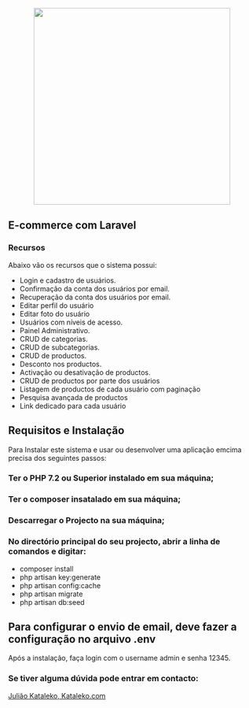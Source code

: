 <p align="center"><img src="https://res.cloudinary.com/dtfbvvkyp/image/upload/v1566331377/laravel-logolockup-cmyk-red.svg" width="400"></p>


## E-commerce com Laravel

### Recursos
<div>Abaixo vão os recursos que o sistema possui:</div>
<ul>
 	<li>Login e cadastro de usuários.</li>
 	<li>Confirmação da conta dos usuários por email.</li>
 	<li>Recuperação da conta dos usuários por email.</li>
     <li>Editar perfil do usuário</li>
     <li>Editar foto do usuário</li>
 	<li>Usuários com níveis de acesso.</li>
 	<li>Painel Administrativo.</li>
 	<li>CRUD de categorias.</li>
 	<li>CRUD de subcategorias.</li>
 	<li>CRUD de productos.</li>
 	<li>Desconto nos productos.</li>
 	<li>Activação ou desativação de productos.</li>
 	<li>CRUD de productos por parte dos usuários</li>
 	<li>Listagem de productos de cada usuário com paginação</li>
 	<li>Pesquisa avançada de productos</li>
 	<li>Link dedicado para cada usuário</li>
</ul>

## Requisitos e Instalação

Para Instalar este sistema e usar ou desenvolver uma aplicação emcima precisa dos seguintes passos:
### Ter o PHP 7.2 ou Superior instalado em sua máquina;
### Ter o composer insatalado em sua máquina;
### Descarregar o Projecto na sua máquina;
### No directório principal do seu projecto, abrir a linha de comandos e digitar:
- composer install
- php artisan key:generate
- php artisan config:cache
- php artisan migrate
- php artisan db:seed

## Para configurar o envio de email, deve fazer a configuração no arquivo .env

Após a instalação, faça login com o username admin e senha 12345.

### Se tiver alguma dúvida pode entrar em contacto:
<a href="http://www.kataleko.com/web/contact">Julião Kataleko, Kataleko.com</a>
